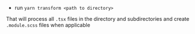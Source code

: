 - run `yarn transform <path to directory>`

That will process all `.tsx` files in the directory and subdirectories and create `.module.scss` files when applicable
